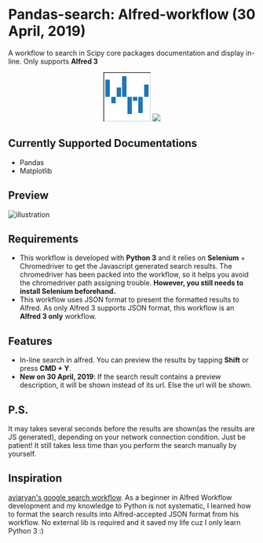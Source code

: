# Pandas-search: Alfred-workflow (30 April, 2019)
A workflow to search in Scipy core packages documentation and display in-line. Only supports **Alfred 3**

<p align="center">
<img src="https://github.com/TonyWu20/Pandas-search-Alfred-workflow/blob/master/pandas-icon.png?raw=true">
<img src="http://scipy-lectures.org/_images/plot_polar_ex_1.png" height=100px>
</p>

## Currently Supported Documentations
- Pandas
- Matplotlib
## Preview
![illustration](preview.gif)
## Requirements
* This workflow is developed with **Python 3** and it relies on **Selenium** + Chromedriver to get the Javascript generated search results. The chromedriver has been packed into the workflow, so it helps you avoid the chromedriver path assigning trouble. **However, you still needs to install Selenium beforehand.**
* This workflow uses JSON format to present the formatted results to Alfred. As only Alfred 3 supports JSON format, this workflow is an **Alfred 3 only** workflow.
## Features
- In-line search in alfred. You can preview the results by tapping **Shift** or press **CMD + Y**.
- **New on 30 April, 2019**: If the search result contains a preview description, it will be shown instead of its url. Else the url will be shown. 
## P.S.
It may takes several seconds before the results are shown(as the results are JS generated), depending on your network connection condition. Just be patient! It still takes less time than you perform the search manually by yourself.
## Inspiration
[aviaryan's google search workflow](https://github.com/aviaryan/alfred-google-search). As a beginner in Alfred Workflow development and my knowledge to Python is not systematic, I learned how to format the search results into Alfred-accepted JSON format from his workflow. No external lib is required and it saved my life cuz I only learn Python 3 :)
